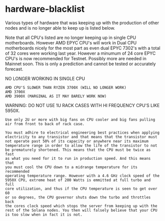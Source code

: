 # hardware-blacklist

Various types of hardware that was keeping up with the production of other nodes and is no longer able to keep up is listed below. 

Note that all CPU's listed are no longer keeping up in single CPU motherboards. However AMD EPYC CPU's will work in Dual CPU motherboards nicely for the most part as even dual EPYC 7302's with a total of 32 cores  were working last year. However a minumum of 24 core EPYC CPU's is now recommended for Testnet. Possibly more are needed in Mainnet soon. This is only a prediction and cannot be tested or accurately forecast.
    
NO LONGER WORKING IN SINGLE CPU
    
    AMD CPU'S SLOWER THAN RYZEN 3700X (WILL NO LONGER WORK)
    AMD 3700X
    AMD 3900X (MARGINAL AS IT MAY BARELY WORK NOW)
    
WARNING: DO NOT USE 1U RACK CASES WITH HI FREQUENCY CPU'S LIKE 5950X. 

    Use only 2U or more with big fans on CPU cooler and big fans pulling
    air from front to back of rack case.
    
    You must adhire to electrical engineering best practices when applying 
    electricity to any transistor and that means that the transistor must 
    not operate past 50% of its capacity or anywhere near its maximum 
    temperature range in order to allow the life of the transistor to not
    be prematurely shortened. This means that the CPU must be twice as fast 
    as what you need for it to run in production speed. And this means that
    you must cool the CPU down to a midrange temperature for its recommended
    operating temperature range. However with a 4.6 GHz clock speed of the 
    5950X CPU, extreme heat of 200 Watts is emmitted at full turbo and full 
    core utilization, and thus if the CPU temperature is seen to get over 60
    or so degrees, the CPU governor shuts down the turbo and throttles back 
    the cores clock speed which stops the server from keeping up with the 
    rest of the Solana nodes. You then will falsely believe that your CPU 
    is too slow when in fact it is not.
    
